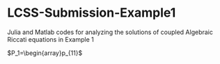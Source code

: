 # LCSS-Submission-Example1

Julia and Matlab codes for analyzing the solutions of coupled Algebraic Riccati  equations in Example 1

$P_1=\begin{array}p_{11}$
